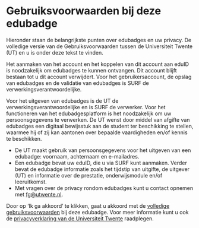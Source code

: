 # Gebruiksvoorwaarden bij deze edubadge

Hieronder staan de belangrijkste punten over edubadges en uw privacy. De volledige versie van de Gebruiksvoorwaarden tussen de Universiteit Twente (UT) en u is onder deze tekst te vinden.

Het aanmaken van het account en het koppelen van dit account aan eduID is noodzakelijk om edubadges te kunnen ontvangen. Dit account blijft bestaan tot u dit account verwijdert. Voor het gebruikersaccount, de opslag van edubadges en de validatie van edubadges is SURF de verwerkingsverantwoordelijke.

Voor het uitgeven van edubadges is de UT de verwerkingsverantwoordelijke en is SURF de verwerker. Voor het functioneren van het edubadgesplatform is het noodzakelijk om uw persoonsgegevens te verwerken. De UT wenst door middel van afgifte van edubadges een digitaal bewijsstuk aan de student ter beschikking te stellen, waarmee hij of zij kan aantonen over bepaalde vaardigheden en/of kennis te beschikken.

* De UT maakt gebruik van persoonsgegevens voor het uitgeven van een edubadge: voornaam, achternaam en e-mailadres.
* Een edubadge bevat uw eduID, die u via SURF kunt aanmaken. Verder bevat de edubadge informatie zoals het tijdstip van uitgifte, de uitgever (UT) en informatie over de prestatie, onderwijsmodule en/of leeruitkomst.
* Met vragen over de privacy rondom edubadges kunt u contact opnemen met [fg@utwente.nl](mailto:fg@utwente.nl).

Door op ‘Ik ga akkoord’ te klikken, gaat u akkoord met de [volledige gebruiksvoorwaarden](link) bij deze edubadge. Voor meer informatie kunt u ook de [privacyverklaring van de Universiteit Twente](https://www.utwente.nl/en/about-our-website/) raadplegen.  
